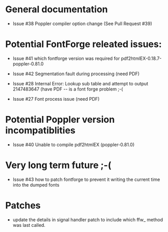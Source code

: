 
# General documentation

* Issue #38 Poppler compiler option change
  (See Pull Request #39)

# Potential FontForge releated issues:

* Issue #41 which fontforge version was required for 
  pdf2htmlEX-0.18.7-poppler-0.81.0

* Issue #42 Segmentation fault during processing (need PDF)
* Issue #28 Internal Error: Lookup sub table and attempt to output 
  2147483647 (have PDF -- is a font forge problem ;-(
* Issue #27 Font process issue (need PDF)

# Potential Poppler version incompatiblities

* Issue #40 Unable to compile pdf2htmlEX (poppler-0.81.0)

# Very long term future ;-(

* Issue #43 how to patch fontforge to prevent it writing the current time 
  into the dumped fonts

# Patches

* update the details in signal handler patch to include which ffw_ method 
  was last called.
